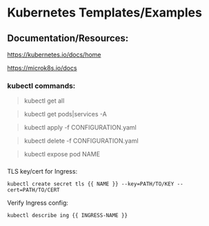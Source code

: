 # Kubernetes Templates/Examples

## Documentation/Resources:

<https://kubernetes.io/docs/home>

<https://microk8s.io/docs>

### kubectl commands:

> kubectl get all

> kubectl get pods|services -A

> kubectl apply -f CONFIGURATION.yaml

> kubectl delete -f CONFIGURATION.yaml

> kubectl expose pod NAME

###

TLS key/cert for Ingress:
```
kubectl create secret tls {{ NAME }} --key=PATH/TO/KEY --cert=PATH/TO/CERT
```

Verify Ingress config:
```
kubectl describe ing {{ INGRESS-NAME }}
